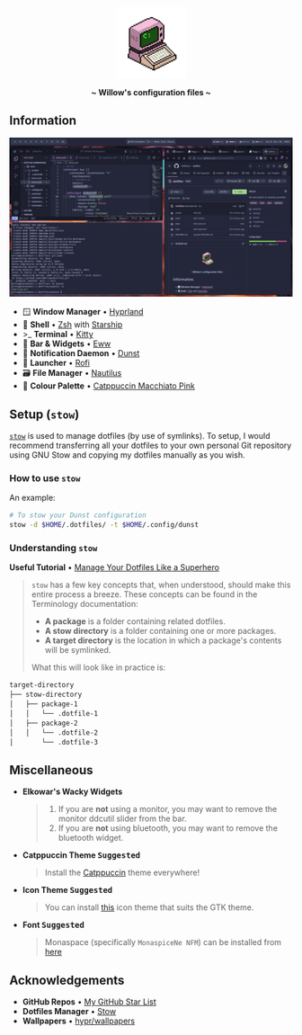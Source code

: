 <!-- HEADERS -->
<p align="center">
  <img width="25%" src="https://github.com/42Willow/dotfiles/blob/main/assets/42willow.gif?raw=true" />
</p>
<p align="center">
  <b> ~ Willow's configuration files ~ </b>
</p>

<!-- INFORMATION -->
## Information

<p align="center">
  <img src="https://github.com/42Willow/dotfiles/blob/main/assets/screenshot.png?raw=true" />
</p>

- 🪟 **Window Manager** • [Hyprland](https://github.com/hyprwm/Hyprland)
- 🐚 **Shell** • [Zsh](https://www.zsh.org) with [Starship](https://github.com/starship/starship)
- \>_ **Terminal** • [Kitty](https://github.com/kovidgoyal/kitty)
- 🎉 **Bar & Widgets** • [Eww](https://github.com/elkowar/eww)
- 🍃 **Notification Daemon** • [Dunst](https://github.com/dunst-project/dunst)
- 🚀 **Launcher** • [Rofi](https://github.com/davatorium/rofi)
- 🗃️ **File Manager** • [Nautilus](https://gitlab.gnome.org/GNOME/nautilus)
- 🎨 **Colour Palette** • [Catppuccin Macchiato Pink](https://github.com/catppuccin)

## Setup (`stow`)

[`stow`](https://www.gnu.org/software/stow/manual/stow.html) is used to manage dotfiles (by use of symlinks). To setup, I would recommend transferring all your dotfiles to your own personal Git repository using GNU Stow and copying my dotfiles manually as you wish.

### How to use `stow`

An example:

```bash
# To stow your Dunst configuration
stow -d $HOME/.dotfiles/ -t $HOME/.config/dunst 
```

### Understanding `stow`

**Useful Tutorial** • [Manage Your Dotfiles Like a Superhero](https://www.jakewiesler.com/blog/managing-dotfiles)

> `stow` has a few key concepts that, when understood, should make this entire process a breeze. These concepts can be found in the Terminology documentation:
>  
> - **A package** is a folder containing related dotfiles.
> - **A stow directory** is a folder containing one or more packages.
> - **A target directory** is the location in which a package's contents will be symlinked.
>  
> What this will look like in practice is:

```txt
target-directory
├── stow-directory
│   ├── package-1
│   │   └── .dotfile-1
│   ├── package-2
│   │   └── .dotfile-2
│       └── .dotfile-3
```

## Miscellaneous

- **Elkowar's Wacky Widgets**
  > 1. If you are **not** using a monitor, you may want to remove the monitor ddcutil slider from the bar.
  > 2. If you are **not** using bluetooth, you may want to remove the bluetooth widget.

- **Catppuccin Theme <kbd>Suggested</kbd>**
  > Install the [Catppuccin](https://github.com/catppuccin/catppuccin) theme everywhere!

- **Icon Theme <kbd>Suggested</kbd>**
  > You can install [this](https://github.com/Frostbitten-jello/Skeuowaita) icon theme that suits the GTK theme.

- **Font <kbd>Suggested</kbd>**
  > Monaspace (specifically `MonaspiceNe NFM`) can be installed from [here](https://github.com/ryanoasis/nerd-fonts/releases/latest)

## Acknowledgements

- **GitHub Repos** • [My GitHub Star List](https://github.com/stars/42Willow/lists/ricing)
- **Dotfiles Manager** • [Stow](https://www.gnu.org/software/stow/)
- **Wallpapers** • [hypr/wallpapers](https://github.com/42Willow/dotfiles/tree/main/hypr/wallpapers)